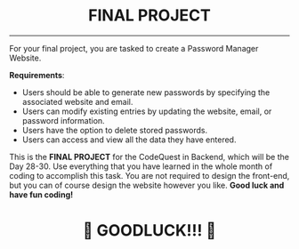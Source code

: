 <h1 align="center">FINAL PROJECT</h1>

---

For your final project, you are tasked to create a Password Manager Website.

**Requirements**:

- Users should be able to generate new passwords by specifying the associated website and email.
- Users can modify existing entries by updating the website, email, or password information.
- Users have the option to delete stored passwords.
- Users can access and view all the data they have entered.

This is the **FINAL PROJECT** for the CodeQuest in Backend, which will be the Day 28-30. Use everything that you have learned in the whole month of coding to accomplish this task. You are not required to design the front-end, but you can of course design the website however you like. **Good luck and have fun coding!**

<h1 align="center">🤗 GOODLUCK!!! 🤗</h1>